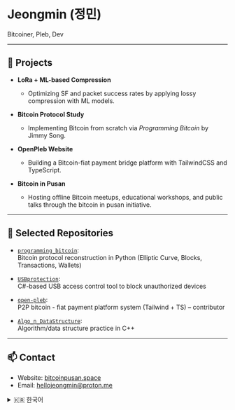 
# Jeongmin (정민)

Bitcoiner, Pleb, Dev

---

## 🔧 Projects

- **LoRa + ML-based Compression**  
  - Optimizing SF and packet success rates by applying lossy compression with ML models.

- **Bitcoin Protocol Study**  
  - Implementing Bitcoin from scratch via *Programming Bitcoin* by Jimmy Song.

- **OpenPleb Website**  
  - Building a Bitcoin-fiat payment bridge platform with TailwindCSS and TypeScript.

- **Bitcoin in Pusan**
  - Hosting offline Bitcoin meetups, educational workshops, and public talks through the bitcoin in pusan initiative.

---

## 📁 Selected Repositories

- [`programming_bitcoin`](https://github.com/4xvgal/programming_bitcoin):  
  Bitcoin protocol reconstruction in Python (Elliptic Curve, Blocks, Transactions, Wallets)

- [`USBprotection`](https://github.com/4xvgal/USBprotection):  
  C#-based USB access control tool to block unauthorized devices

- [`open-pleb`](https://github.com/gandlafbtc/open-pleb):  
  P2P bitcoin - fiat payment platform system (Tailwind + TS) – contributor

- [`Algo_n_DataStructure`](https://github.com/4xvgal/Algo_n_DataStructure):  
  Algorithm/data structure practice in C++

---

## 📫 Contact

- Website: [bitcoinpusan.space](https://bitcoinpusan.space)  
- Email: [hellojeongmin@proton.me](mailto:hellojeongmin@proton.me)


<details>
<summary>🇰🇷 한국어</summary>

# 👋 정민 (Jeongmin)

시스템 프로그래밍과 비트코인에 관심이 많은 대학생입니다.  
LoRa 통신 최적화, 비트코인 프로토콜 구현, 타입스크립트 프론트엔드 개발에 집중하고 있습니다.

---

## 🔧 주요 프로젝트

- **LoRa + 머신러닝 압축**  
  - 손실압축을 통한 SF 및 패킷 성공률 개선 연구

- **비트코인 프로토콜 학습**  
  - 『Programming Bitcoin』을 기반으로 비트코인 직접 구현

- **OpenPleb 웹사이트**  
  - TailwindCSS + TypeScript 기반 비트코인-법화 결제 플랫폼 제작

- **Bitcoin in Pusan**
  - BiP를 통해 오프라인 밋업, 비트코인 교육 및 공개 강연을 진행
---

## 📁 주요 리포지토리

- [`programming_bitcoin`](https://github.com/4xvgal/programming_bitcoin):  
  비트코인 프로토콜을 파이썬으로 직접 구현

- [`USBprotection`](https://github.com/4xvgal/USBprotection):  
  승인되지 않은 USB 접근을 차단하는 C# 보안 도구

- [`open-pleb`](https://github.com/gandlafbtc/open-pleb):  
  타입스크립트 기반 웹사이트 – 기여자

- [`Algo_n_DataStructure`](https://github.com/4xvgal/Algo_n_DataStructure):  
  C++로 구현한 알고리즘/자료구조 연습 리포지토리

---

## 📫 연락처

- 웹사이트: [bitcoinpusan.space](https://bitcoinpusan.space)  
- 이메일: [hellojeongmin@proton.me](mailto:hellojeongmin@proton.me)
</details>
